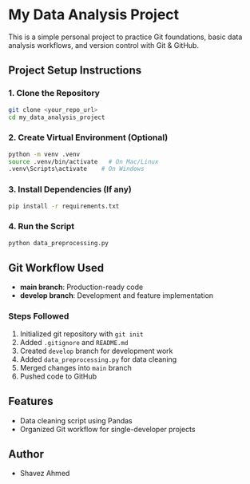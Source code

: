 # My Data Analysis Project

This is a simple personal project to practice Git foundations, basic data analysis workflows, and version control with Git & GitHub.

## Project Setup Instructions

### 1. Clone the Repository
```bash
git clone <your_repo_url>
cd my_data_analysis_project
```

### 2. Create Virtual Environment (Optional)
```bash
python -m venv .venv
source .venv/bin/activate   # On Mac/Linux
.venv\Scripts\activate    # On Windows
```

### 3. Install Dependencies (If any)
```bash
pip install -r requirements.txt
```

### 4. Run the Script
```bash
python data_preprocessing.py
```

## Git Workflow Used
- **main branch**: Production-ready code
- **develop branch**: Development and feature implementation

### Steps Followed
1. Initialized git repository with `git init`
2. Added `.gitignore` and `README.md`
3. Created `develop` branch for development work
4. Added `data_preprocessing.py` for data cleaning
5. Merged changes into `main` branch
6. Pushed code to GitHub

## Features
- Data cleaning script using Pandas
- Organized Git workflow for single-developer projects

## Author
- Shavez Ahmed
